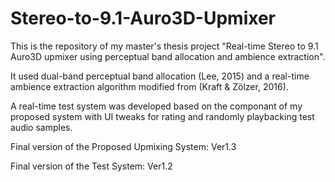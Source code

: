 # Stereo-to-9.1-Auro3D-Upmixer

This is the repository of my master's thesis project "Real-time Stereo to 9.1 Auro3D upmixer using perceptual band allocation and ambience extraction".


It used dual-band perceptual band allocation (Lee, 2015) and a real-time ambience extraction algorithm modified from (Kraft & Zölzer, 2016).


A real-time test system was developed based on the componant of my proposed system with UI tweaks for rating and randomly playbacking test audio samples.


Final version of the Proposed Upmixing System: Ver1.3


Final version of the Test System: Ver1.2
